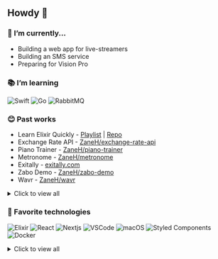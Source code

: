 ## Howdy 🌊

### 📍 I’m currently...

- Building a web app for live-streamers
- Building an SMS service
- Preparing for Vision Pro

### 📚 I’m learning

![Swift](https://img.shields.io/badge/Swift-F05138.svg?style=for-the-badge&logo=Swift&logoColor=white)
![Go](https://img.shields.io/badge/Go-00ADD8.svg?style=for-the-badge&logo=Go&logoColor=white)
![RabbitMQ](https://img.shields.io/badge/RabbitMQ-FF6600.svg?style=for-the-badge&logo=RabbitMQ&logoColor=white)

### 😊 Past works

- Learn Elixir Quickly - [Playlist](https://www.youtube.com/watch?v=Vz7qH_dJQC0&list=PLFWEDfSyl7h88ZgEIkLdf8xI6XBBhNBkc) | [Repo](https://github.com/zaneh-yt)
- Exchange Rate API - [ZaneH/exchange-rate-api](https://github.com/zaneh/exchange-rate-api)
- Piano Trainer - [ZaneH/piano-trainer](https://github.com/zaneh/piano-trainer)
- Metronome - [ZaneH/metronome](https://github.com/zaneh/metronome)
- Exitally - [exitally.com](https://exitally.com)
- Zabo Demo - [ZaneH/zabo-demo](https://github.com/ZaneH/zabo-demo)
- Wavr - [ZaneH/wavr](https://github.com/ZaneH/wavr)

<details>
<summary>Click to view all</summary>
  <ul>
    <li>Flutter Demos</li>
    <ul>
      <li>
        <a href="https://github.com/ZaneH/flutter-pm-mockup">ZaneH/flutter-pm-mockup</a>
      </li>
      <li>
        <a href="https://github.com/ZaneH/flutter-cards-mockup">ZaneH/flutter-cards-mockup</a>
      </li>
      <li>
        <a href="https://github.com/ZaneH/flutter-recipes-mockup">ZaneH/flutter-recipes-mockup</a>
      </li>
      <li>
        <a href="https://github.com/ZaneH/flutter-techshop-mockup">ZaneH/flutter-techshop-mockup</a>
      </li>
      <li>
        <a href="https://github.com/ZaneH/flutter-petstore-mockup">ZaneH/flutter-petstore-mockup</a>
      </li>
    </ul>
    <li>iOS Tweaks</li>
    <ul>
      <li>
        <a href="https://github.com/ZaneH/cctimercountdown">ZaneH/cctimercountdown</a>
      </li>
      <li>
        <a href="https://github.com/ZaneH/unsplashwallpaper">ZaneH/unsplashwallpaper</a>
      </li>
    </ul>
    <li>Scripts</li>
    <ul>
      <li>
        <a href="https://github.com/ZaneH/social-info">ZaneH/social-info</a>
      </li>
      <li>
        <a href="https://github.com/ZaneH/sshcript">ZaneH/sshcript</a>
      </li>
      <li>
        <a href="https://github.com/ZaneH/file-name-template">ZaneH/file-name-template</a>
      </li>
    </ul>
    <li>(Old) Web Apps</li>
    <ul>
      <li>
        <a href="https://github.com/zaneh/firetv-remote">ZaneH/firetv-remote</a>
      </li>
      <li>
        <a href="https://github.com/ZaneH/synctube">ZaneH/synctube</a>
      </li>
    </ul>
    <li>Miscellaneous</li>
    <ul>
      <li>
        <a href="https://github.com/ZaneH/jenkins-docker-full">ZaneH/jenkins-docker-full</a>
      </li>
    </ul>
  </ul>
</details>

### 🥇 Favorite technologies

![Elixir](https://img.shields.io/badge/Elixir-4B275F.svg?style=for-the-badge&logo=Elixir&logoColor=white)
![React](https://img.shields.io/badge/React-61DAFB.svg?style=for-the-badge&logo=React&logoColor=black)
![Nextjs](https://img.shields.io/badge/Next.js-000000.svg?style=for-the-badge&logo=nextdotjs&logoColor=white)
![VSCode](https://img.shields.io/badge/Visual%20Studio%20Code-007ACC.svg?style=for-the-badge&logo=Visual-Studio-Code&logoColor=white)
![macOS](https://img.shields.io/badge/macOS-000000.svg?style=for-the-badge&logo=macOS&logoColor=white)
![Styled Components](https://img.shields.io/badge/styledcomponents-DB7093.svg?style=for-the-badge&logo=styled-components&logoColor=white)
![Docker](https://img.shields.io/badge/Docker-2496ED.svg?style=for-the-badge&logo=Docker&logoColor=white)

<details>
<summary>Click to view all</summary>
  <img src="https://img.shields.io/badge/GitHub%20Actions-2088FF.svg?style=for-the-badge&logo=GitHub-Actions&logoColor=white" />
  <img src="https://img.shields.io/badge/Figma-F24E1E.svg?style=for-the-badge&logo=Figma&logoColor=white" />
  <img src="https://img.shields.io/badge/TypeScript-3178C6.svg?style=for-the-badge&logo=TypeScript&logoColor=white" />
  <img src="https://img.shields.io/badge/Node.js-339933.svg?style=for-the-badge&logo=nodedotjs&logoColor=white" />
  <img src="https://img.shields.io/badge/CSS3-1572B6.svg?style=for-the-badge&logo=CSS3&logoColor=white" />
  <img src="https://img.shields.io/badge/Express-000000.svg?style=for-the-badge&logo=Express&logoColor=white" />
  <img src="https://img.shields.io/badge/Prisma-2D3748.svg?style=for-the-badge&logo=Prisma&logoColor=white" />
  <img src="https://img.shields.io/badge/Playwright-2EAD33.svg?style=for-the-badge&logo=Playwright&logoColor=white" />
  <img src="https://img.shields.io/badge/Git-F05032.svg?style=for-the-badge&logo=Git&logoColor=white" />
  <img src="https://img.shields.io/badge/GitHub-181717.svg?style=for-the-badge&logo=GitHub&logoColor=white" />
  <img src="https://img.shields.io/badge/JSON-000000.svg?style=for-the-badge&logo=JSON&logoColor=white" />
  <img src="https://img.shields.io/badge/MongoDB-47A248.svg?style=for-the-badge&logo=MongoDB&logoColor=white" />
  <img src="https://img.shields.io/badge/Tauri-FFC131.svg?style=for-the-badge&logo=Tauri&logoColor=black" />
  <img src="https://img.shields.io/badge/GraphQL-E10098.svg?style=for-the-badge&logo=GraphQL&logoColor=white" />
  <img src="https://img.shields.io/badge/PostgreSQL-4169E1.svg?style=for-the-badge&logo=PostgreSQL&logoColor=white" />
  <img src="https://img.shields.io/badge/Vercel-000000.svg?style=for-the-badge&logo=Vercel&logoColor=white" />
  <img src="https://img.shields.io/badge/Ghost-15171A.svg?style=for-the-badge&logo=Ghost&logoColor=white" />
  <img src="https://img.shields.io/badge/Homebrew-FBB040.svg?style=for-the-badge&logo=Homebrew&logoColor=black" />
  <img src="https://img.shields.io/badge/Markdown-000000.svg?style=for-the-badge&logo=Markdown&logoColor=white" />
  <img src="https://img.shields.io/badge/Jira-0052CC.svg?style=for-the-badge&logo=Jira&logoColor=white" />
  <img src="https://img.shields.io/badge/Notion-000000.svg?style=for-the-badge&logo=Notion&logoColor=white" />
  <img src="https://img.shields.io/badge/Vim-019733.svg?style=for-the-badge&logo=Vim&logoColor=white" />
  <img src="https://img.shields.io/badge/Expo-000020.svg?style=for-the-badge&logo=Expo&logoColor=white" />
</details>
